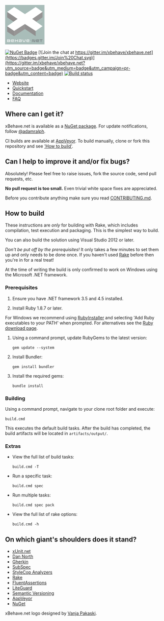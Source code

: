 ![xBehave.net](/assets/xbehave_128x128.png)

[![NuGet Badge](https://buildstats.info/nuget/Xbehave)](https://www.nuget.org/packages/Xbehave/)
[![Join the chat at https://gitter.im/xbehave/xbehave.net](https://badges.gitter.im/Join%20Chat.svg)](https://gitter.im/xbehave/xbehave.net?utm_source=badge&utm_medium=badge&utm_campaign=pr-badge&utm_content=badge)
[![Build status](https://ci.appveyor.com/api/projects/status/2hs60yhjdoucwu7i/branch/dev?svg=true)](https://ci.appveyor.com/project/adamralph/xbehave-net/branch/dev)

* [Website](http://xbehave.github.io/)
* [Quickstart](https://github.com/xbehave/xbehave.net/wiki/Quickstart)
* [Documentation](https://github.com/xbehave/xbehave.net/wiki)
* [FAQ](https://github.com/xbehave/xbehave.net/wiki/FAQ)

## Where can I get it? ##

xBehave.net is available as a [NuGet package](https://nuget.org/packages/xBehave). For update notifications, follow [@adamralph](https://twitter.com/#!/adamralph).

CI builds are available at [AppVeyor](https://ci.appveyor.com/project/adamralph/xbehave-net). To build manually, clone or fork this repository and see ['How to build'](#how-to-build).

## Can I help to improve it and/or fix bugs? ##

Absolutely! Please feel free to raise issues, fork the source code, send pull requests, etc.

**No pull request is too small.** Even trivial white space fixes are appreciated.

Before you contribute anything make sure you read [CONTRIBUTING.md](/CONTRIBUTING.md).

## How to build

These instructions are *only* for building with Rake, which includes compilation, test execution and packaging. This is the simplest way to build.

You can also build the solution using Visual Studio 2012 or later.

*Don't be put off by the prerequisites!* It only takes a few minutes to set them up and only needs to be done once. If you haven't used [Rake](http://rake.rubyforge.org/ "RAKE -- Ruby Make") before then you're in for a real treat!

At the time of writing the build is only confirmed to work on Windows using the Microsoft .NET framework.

### Prerequisites

1. Ensure you have .NET framework 3.5 and 4.5 installed.

1. Install Ruby 1.8.7 or later.

 For Windows we recommend using [RubyInstaller](http://rubyinstaller.org/) and selecting 'Add Ruby executables to your PATH' when prompted. For alternatives see the [Ruby download page](http://www.ruby-lang.org/en/downloads/).
1. Using a command prompt, update RubyGems to the latest version:

    `gem update --system`

1. Install Bundler:

    `gem install bundler`

1. Install the required gems:

    `bundle install`

### Building

Using a command prompt, navigate to your clone root folder and execute:

`build.cmd`

This executes the default build tasks. After the build has completed, the build artifacts will be located in `artifacts/output/`.

### Extras

* View the full list of build tasks:

    `build.cmd -T`

* Run a specific task:

    `build.cmd spec`

* Run multiple tasks:

    `build.cmd spec pack`

* View the full list of rake options:

    `build.cmd -h`

## On which giant's shoulders does it stand?

* [xUnit.net](https://xunit.github.io/)
* [Dan North](http://dannorth.net/introducing-bdd/)
* [Gherkin](https://github.com/cucumber/cucumber/wiki/Gherkin/)
* [SubSpec](http://bitbucket.org/johannesrudolph/subspec/)
* [StyleCop Analyzers](https://github.com/DotNetAnalyzers/StyleCopAnalyzers/)
* [Rake](http://rake.rubyforge.org/)
* [FluentAssertions](http://www.fluentassertions.com/)
* [LiteGuard](https://github.com/liteguard/liteguard/)
* [Semantic Versioning](http://semver.org/)
* [AppVeyor](https://ci.appveyor.com/project/adamralph/xbehave-net/)
* [NuGet](https://www.nuget.org/packages/Xbehave/)

xBehave.net logo designed by [Vanja Pakaski](https://github.com/vanpak).
